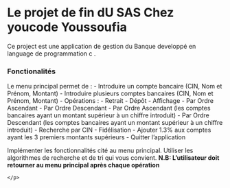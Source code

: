 <h1>Le projet de fin dU SAS Chez youcode Youssoufia</h1>
<p>
	Ce project  est une application de gestion du Banque developpé en language de programmation c .
	<h3>Fonctionalités</h3>
	<p>
 Le menu principal permet de :
- Introduire un compte bancaire (CIN, Nom et Prénom, Montant)
- Introduire plusieurs comptes bancaires (CIN, Nom et Prénom, Montant)
- Opérations :
- Retrait
- Dépôt
- Affichage
- Par Ordre Ascendant
- Par Ordre Descendant
- Par Ordre Ascendant (les comptes bancaires ayant un montant supérieur à un chiffre introduit)
- Par Ordre Descendant (les comptes bancaires ayant un montant supérieur à un chiffre introduit)
- Recherche par CIN
- Fidélisation
- Ajouter 1.3% aux comptes ayant les 3 premiers montants supérieurs
- Quitter l’application

Implémenter les fonctionnalités cité au menu principal. Utiliser les algorithmes de recherche et de tri qui vous convient.
**N.B: L’utilisateur doit retourner au menu principal après chaque opération**

	</p>
</p>